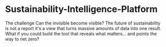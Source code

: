# Sustainability-Intelligence-Platform
The challenge Can the invisible become visible? The future of sustainability is not a report it's a view that turns massive amounts of data into one result. What if you could build the tool that reveals what matters... and points the way to net zero?
